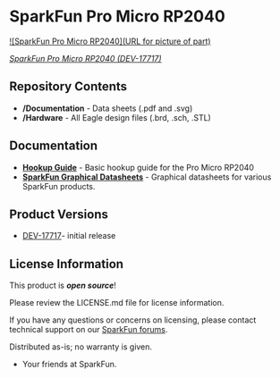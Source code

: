 SparkFun Pro Micro RP2040
========================================

[![SparkFun Pro Micro RP2040](URL for picture of part)](https://www.sparkfun.com/products/17717)

[*SparkFun Pro Micro RP2040 (DEV-17717)*](https://www.sparkfun.com/products/17717)

<Basic description of the part.>


Repository Contents
-------------------

* **/Documentation** - Data sheets (.pdf and .svg)
* **/Hardware** - All Eagle design files (.brd, .sch, .STL)

Documentation
--------------

* **[Hookup Guide](https://learn.sparkfun.com/tutorials/1560)** - Basic hookup guide for the Pro Micro RP2040
* **[SparkFun Graphical Datasheets](https://github.com/sparkfun/Graphical_Datasheets)** - Graphical datasheets for various SparkFun products.

Product Versions
----------------

* [DEV-17717](https://www.sparkfun.com/products/17717)- initial release

License Information
-------------------

This product is _**open source**_! 

Please review the LICENSE.md file for license information. 

If you have any questions or concerns on licensing, please contact technical support on our [SparkFun forums](https://forum.sparkfun.com/viewforum.php?f=152).

Distributed as-is; no warranty is given.

- Your friends at SparkFun.

_<COLLABORATION CREDIT>_

